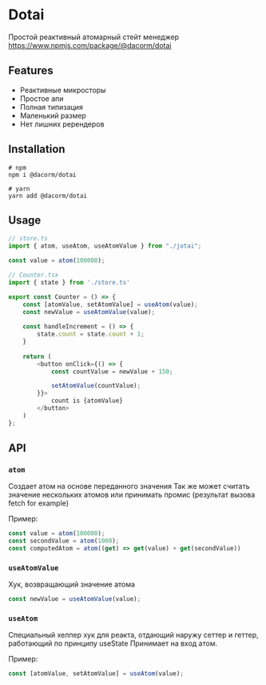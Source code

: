 # Dotai

Простой реактивный атомарный стейт менеджер
https://www.npmjs.com/package/@dacorm/dotai

## Features

- Реактивные микросторы
- Простое апи
- Полная типизация
- Маленький размер
- Нет лишних ререндеров

## Installation

```shell
# npm
npm i @dacorm/dotai

# yarn
yarn add @dacorm/dotai
```

## Usage

```ts
// store.ts
import { atom, useAtom, useAtomValue } from "./jotai";

const value = atom(100000);
```

```ts
// Counter.tsx
import { state } from './store.ts'

export const Counter = () => {
    const [atomValue, setAtomValue] = useAtom(value);
    const newValue = useAtomValue(value);
    
    const handleIncrement = () => {
        state.count = state.count + 1;
    }
    
    return (
        <button onClick={() => {
            const countValue = newValue + 150;

            setAtomValue(countValue);
        }}>
            count is {atomValue}
        </button>
    )
};
```

## API

### `atom`

Создает атом на основе переданного значения
Так же может считать значение нескольких атомов или принимать промис (результат вызова fetch for example)

Пример:

```ts
const value = atom(100000);
const secondValue = atom(1000);
const computedAtom = atom((get) => get(value) + get(secondValue))
```

### `useAtomValue`

Хук, возвращающий значение атома

```ts
const newValue = useAtomValue(value);
```

### `useAtom`

Специальный хелпер хук для реакта, отдающий наружу сеттер и геттер, работающий по принципу useState
Принимает на вход атом.

Пример:

```ts
const [atomValue, setAtomValue] = useAtom(value);
```
